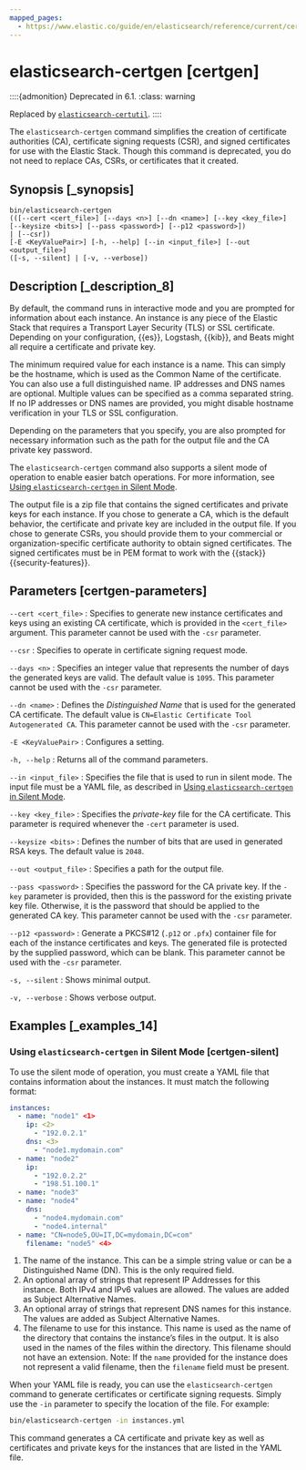 ```yaml
---
mapped_pages:
  - https://www.elastic.co/guide/en/elasticsearch/reference/current/certgen.html
---
```


# elasticsearch-certgen [certgen]

::::{admonition} Deprecated in 6.1.
:class: warning

Replaced by [`elasticsearch-certutil`](/reference/elasticsearch/command-line-tools/certutil.md).
::::


The `elasticsearch-certgen` command simplifies the creation of certificate authorities (CA), certificate signing requests (CSR), and signed certificates for use with the Elastic Stack. Though this command is deprecated, you do not need to replace CAs, CSRs, or certificates that it created.


## Synopsis [_synopsis]

```shell
bin/elasticsearch-certgen
(([--cert <cert_file>] [--days <n>] [--dn <name>] [--key <key_file>]
[--keysize <bits>] [--pass <password>] [--p12 <password>])
| [--csr])
[-E <KeyValuePair>] [-h, --help] [--in <input_file>] [--out <output_file>]
([-s, --silent] | [-v, --verbose])
```


## Description [_description_8]

By default, the command runs in interactive mode and you are prompted for information about each instance. An instance is any piece of the Elastic Stack that requires a Transport Layer Security (TLS) or SSL certificate. Depending on your configuration, {{es}}, Logstash, {{kib}}, and Beats might all require a certificate and private key.

The minimum required value for each instance is a name. This can simply be the hostname, which is used as the Common Name of the certificate. You can also use a full distinguished name. IP addresses and DNS names are optional. Multiple values can be specified as a comma separated string. If no IP addresses or DNS names are provided, you might disable hostname verification in your TLS or SSL configuration.

Depending on the parameters that you specify, you are also prompted for necessary information such as the path for the output file and the CA private key password.

The `elasticsearch-certgen` command also supports a silent mode of operation to enable easier batch operations. For more information, see [Using `elasticsearch-certgen` in Silent Mode](#certgen-silent).

The output file is a zip file that contains the signed certificates and private keys for each instance. If you chose to generate a CA, which is the default behavior, the certificate and private key are included in the output file. If you chose to generate CSRs, you should provide them to your commercial or organization-specific certificate authority to obtain signed certificates. The signed certificates must be in PEM format to work with the {{stack}} {{security-features}}.


## Parameters [certgen-parameters]

`--cert <cert_file>`
:   Specifies to generate new instance certificates and keys using an existing CA certificate, which is provided in the `<cert_file>` argument. This parameter cannot be used with the `-csr` parameter.

`--csr`
:   Specifies to operate in certificate signing request mode.

`--days <n>`
:   Specifies an integer value that represents the number of days the generated keys are valid. The default value is `1095`. This parameter cannot be used with the `-csr` parameter.

`--dn <name>`
:   Defines the *Distinguished Name* that is used for the generated CA certificate. The default value is `CN=Elastic Certificate Tool Autogenerated CA`. This parameter cannot be used with the `-csr` parameter.

`-E <KeyValuePair>`
:   Configures a setting.

`-h, --help`
:   Returns all of the command parameters.

`--in <input_file>`
:   Specifies the file that is used to run in silent mode. The input file must be a YAML file, as described in [Using `elasticsearch-certgen` in Silent Mode](#certgen-silent).

`--key <key_file>`
:   Specifies the *private-key* file for the CA certificate. This parameter is required whenever the `-cert` parameter is used.

`--keysize <bits>`
:   Defines the number of bits that are used in generated RSA keys. The default value is `2048`.

`--out <output_file>`
:   Specifies a path for the output file.

`--pass <password>`
:   Specifies the password for the CA private key. If the `-key` parameter is provided, then this is the password for the existing private key file. Otherwise, it is the password that should be applied to the generated CA key. This parameter cannot be used with the `-csr` parameter.

`--p12 <password>`
:   Generate a PKCS#12 (`.p12` or `.pfx`) container file for each of the instance certificates and keys. The generated file is protected by the supplied password, which can be blank. This parameter cannot be used with the `-csr` parameter.

`-s, --silent`
:   Shows minimal output.

`-v, --verbose`
:   Shows verbose output.


## Examples [_examples_14]


### Using `elasticsearch-certgen` in Silent Mode [certgen-silent]

To use the silent mode of operation, you must create a YAML file that contains information about the instances. It must match the following format:

```yaml
instances:
  - name: "node1" <1>
    ip: <2>
      - "192.0.2.1"
    dns: <3>
      - "node1.mydomain.com"
  - name: "node2"
    ip:
      - "192.0.2.2"
      - "198.51.100.1"
  - name: "node3"
  - name: "node4"
    dns:
      - "node4.mydomain.com"
      - "node4.internal"
  - name: "CN=node5,OU=IT,DC=mydomain,DC=com"
    filename: "node5" <4>
```

1. The name of the instance. This can be a simple string value or can be a Distinguished Name (DN). This is the only required field.
2. An optional array of strings that represent IP Addresses for this instance. Both IPv4 and IPv6 values are allowed. The values are added as Subject Alternative Names.
3. An optional array of strings that represent DNS names for this instance. The values are added as Subject Alternative Names.
4. The filename to use for this instance. This name is used as the name of the directory that contains the instance’s files in the output. It is also used in the names of the files within the directory. This filename should not have an extension. Note: If the `name` provided for the instance does not represent a valid filename, then the `filename` field must be present.


When your YAML file is ready, you can use the `elasticsearch-certgen` command to generate certificates or certificate signing requests. Simply use the `-in` parameter to specify the location of the file. For example:

```sh
bin/elasticsearch-certgen -in instances.yml
```

This command generates a CA certificate and private key as well as certificates and private keys for the instances that are listed in the YAML file.

